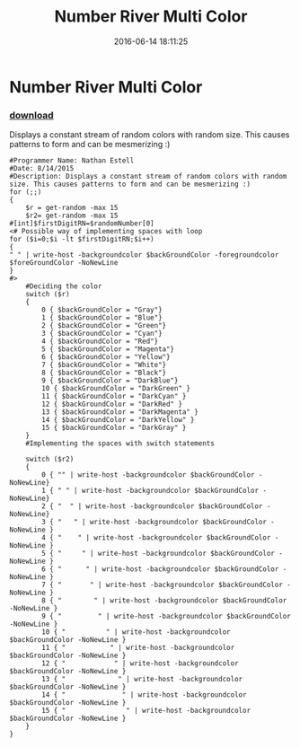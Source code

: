 ﻿---
pid:            6385
parent:         0
children:       
poster:         Nathan Estell
title:          Number River Multi Color
date:           2016-06-14 18:11:25
description:    Displays a constant stream of random colors with random size. This causes patterns to form and can be mesmerizing :)
format:         posh
---

# Number River Multi Color

### [download](6385.ps1)  

Displays a constant stream of random colors with random size. This causes patterns to form and can be mesmerizing :)

```posh
#Programmer Name: Nathan Estell
#Date: 8/14/2015
#Description: Displays a constant stream of random colors with random size. This causes patterns to form and can be mesmerizing :)
for (;;)
{
	$r = get-random -max 15
	$r2= get-random -max 15
#[int]$firstDigitRN=$randomNumber[0]
<# Possible way of implementing spaces with loop
for ($i=0;$i -lt $firstDigitRN;$i++)
{
" " | write-host -backgroundcolor $backGroundColor -foregroundcolor $foreGroundColor -NoNewLine
}
#>
	#Deciding the color
	switch ($r)
	{
		0 { $backGroundColor = "Gray"}
		1 { $backGroundColor = "Blue"}
		2 { $backGroundColor = "Green"}
		3 { $backGroundColor = "Cyan"}
		4 { $backGroundColor = "Red"}
		5 { $backGroundColor = "Magenta"}
		6 { $backGroundColor = "Yellow"}
		7 { $backGroundColor = "White"}
		8 { $backGroundColor = "Black"}
		9 { $backGroundColor = "DarkBlue"}
		10 { $backGroundColor = "DarkGreen" }
		11 { $backGroundColor = "DarkCyan" }
		12 { $backGroundColor = "DarkRed" }
		13 { $backGroundColor = "DarkMagenta" }
		14 { $backGroundColor = "DarkYellow" }
		15 { $backGroundColor = "DarkGray" }
	}
	#Implementing the spaces with switch statements
	
	switch ($r2)
	{
		0 { "" | write-host -backgroundcolor $backGroundColor -NoNewLine}
		1 { " " | write-host -backgroundcolor $backGroundColor -NoNewLine}
		2 { "  " | write-host -backgroundcolor $backGroundColor -NoNewLine}
		3 { "   " | write-host -backgroundcolor $backGroundColor -NoNewLine }
		4 { "    " | write-host -backgroundcolor $backGroundColor -NoNewLine }
		5 { "     " | write-host -backgroundcolor $backGroundColor -NoNewLine }
		6 { "      " | write-host -backgroundcolor $backGroundColor -NoNewLine }
		7 { "       " | write-host -backgroundcolor $backGroundColor -NoNewLine }
		8 { "        " | write-host -backgroundcolor $backGroundColor -NoNewLine }
		9 { "         " | write-host -backgroundcolor $backGroundColor -NoNewLine }
		10 { "          " | write-host -backgroundcolor $backGroundColor -NoNewLine }
		11 { "           " | write-host -backgroundcolor $backGroundColor -NoNewLine }
		12 { "            " | write-host -backgroundcolor $backGroundColor -NoNewLine }
		13 { "             " | write-host -backgroundcolor $backGroundColor -NoNewLine }
		14 { "              " | write-host -backgroundcolor $backGroundColor -NoNewLine }
		15 { "               " | write-host -backgroundcolor $backGroundColor -NoNewLine }
	}
}
```
